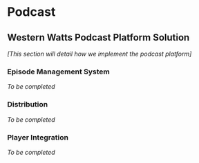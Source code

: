 # Podcast

## Western Watts Podcast Platform Solution

*[This section will detail how we implement the podcast platform]*

### Episode Management System

*To be completed*

### Distribution

*To be completed*

### Player Integration

*To be completed*
